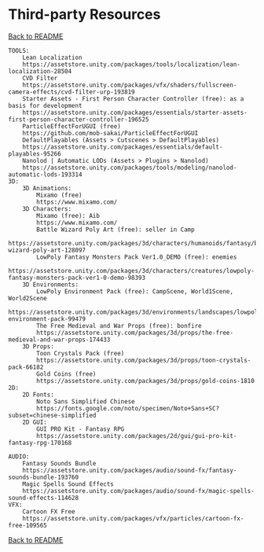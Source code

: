# Third-party Resources

[Back to README](https://github.com/MaxNzk/Magic9Magic-demo-code/blob/main/README.md)

	TOOLS:			
		Lean Localization
		https://assetstore.unity.com/packages/tools/localization/lean-localization-28504
		CVD Filter
		https://assetstore.unity.com/packages/vfx/shaders/fullscreen-camera-effects/cvd-filter-urp-193819
		Starter Assets - First Person Character Controller (free): as a basis for development
		https://assetstore.unity.com/packages/essentials/starter-assets-first-person-character-controller-196525
		ParticleEffectForUGUI (free)
		https://github.com/mob-sakai/ParticleEffectForUGUI
		DefaultPlayables (Assets > Cutscenes > DefaultPlayables)
		https://assetstore.unity.com/packages/essentials/default-playables-95266
		Nanolod | Automatic LODs (Assets > Plugins > Nanolod)
		https://assetstore.unity.com/packages/tools/modeling/nanolod-automatic-lods-193314
	3D:		
		3D Animations:	
			Mixamo (free)
			https://www.mixamo.com/
		3D Characters:	
			Mixamo (free): Aib
			https://www.mixamo.com/
			Battle Wizard Poly Art (free): seller in Camp
			https://assetstore.unity.com/packages/3d/characters/humanoids/fantasy/battle-wizard-poly-art-128097
			LowPoly Fantasy Monsters Pack Ver1.0_DEMO (free): enemies
			https://assetstore.unity.com/packages/3d/characters/creatures/lowpoly-fantasy-monsters-pack-ver1-0-demo-98393
		3D Environments:	
			LowPoly Environment Pack (free): CampScene, World1Scene, World2Scene
			https://assetstore.unity.com/packages/3d/environments/landscapes/lowpoly-environment-pack-99479
			The Free Medieval and War Props (free): bonfire
			https://assetstore.unity.com/packages/3d/props/the-free-medieval-and-war-props-174433
		3D Props:	
			Toon Crystals Pack (free)
			https://assetstore.unity.com/packages/3d/props/toon-crystals-pack-66182
			Gold Coins (free)
			https://assetstore.unity.com/packages/3d/props/gold-coins-1810
	2D:
		2D Fonts:
			Noto Sans Simplified Chinese
			https://fonts.google.com/noto/specimen/Noto+Sans+SC?subset=chinese-simplified
		2D GUI:
			GUI PRO Kit - Fantasy RPG
			https://assetstore.unity.com/packages/2d/gui/gui-pro-kit-fantasy-rpg-170168
				
	AUDIO:
		Fantasy Sounds Bundle
		https://assetstore.unity.com/packages/audio/sound-fx/fantasy-sounds-bundle-193760
		Magic Spells Sound Effects
		https://assetstore.unity.com/packages/audio/sound-fx/magic-spells-sound-effects-114628
	VFX:	
		Cartoon FX Free
		https://assetstore.unity.com/packages/vfx/particles/cartoon-fx-free-109565
  


[Back to README](https://github.com/MaxNzk/Magic9Magic-demo-code/blob/main/README.md)
